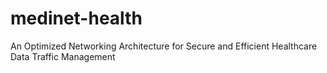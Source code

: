 # medinet-health
An Optimized Networking Architecture for Secure and Efficient Healthcare Data Traffic Management
